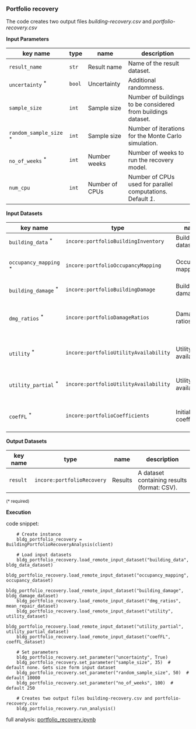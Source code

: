 ### Portfolio recovery
   
The code creates two output files *building-recovery.csv* and *portfolio-recovery.csv*
   
**Input Parameters**

key name | type | name | description
--- | --- | --- | ---
`result_name` | `str` | Result name | Name of the result dataset.
`uncertainty` <sup>*</sup> | `bool` | Uncertainty | Additional randomness.
`sample_size` | `int` | Sample size | Number of buildings to be considered from buildings dataset.
`random_sample_size` <sup>*</sup> | `int` | Sample size | Number of iterations for the Monte Carlo simulation.
`no_of_weeks` <sup>*</sup> | `int` | Number weeks | Number of weeks to run the recovery model.
`num_cpu` | `int` | Number of CPUs | Number of CPUs used for parallel computations. Default *1*.

**Input Datasets**

key name | type | name | description
--- | --- | --- | ---
`building_data` <sup>*</sup> | `incore:portfolioBuildingInventory` | Building dataset | A building dataset.
`occupancy_mapping` <sup>*</sup> | `incore:portfolioOccupancyMapping` | Occupancy mapping | An occupancy of buildings dataset.
`building_damage` <sup>*</sup> | `incore:portfolioBuildingDamage` | Building damage | A building damage.
`dmg_ratios` <sup>*</sup> | `incore:portfolioDamageRatios` | Damage ratios | Mean repair by occupancy and building type.
`utility` <sup>*</sup> | `incore:portfolioUtilityAvailability` | Utility availability | Utility availability at utility service area.
`utility_partial` <sup>*</sup> | `incore:portfolioUtilityAvailability` | Utility availability | Partial utility availability at utility service area.
`coefFL` <sup>*</sup> | `incore:portfolioCoefficients` | Initial coefficients | Correlation coefficient of initial functionality.

**Output Datasets**

key name | type | name | description
--- | --- | --- | ---
`result` | `incore:portfolioRecovery` | Results | A dataset containing results (format: CSV).

<small>(* required)</small>

**Execution**

code snippet:

```
    # Create instance
    bldg_portfolio_recovery = BuildingPortfolioRecoveryAnalysis(client)

    # Load input datasets
    bldg_portfolio_recovery.load_remote_input_dataset("building_data", bldg_data_dataset)
    bldg_portfolio_recovery.load_remote_input_dataset("occupancy_mapping", occupancy_dataset)
    bldg_portfolio_recovery.load_remote_input_dataset("building_damage", bldg_damage_dataset)
    bldg_portfolio_recovery.load_remote_input_dataset("dmg_ratios", mean_repair_dataset)
    bldg_portfolio_recovery.load_remote_input_dataset("utility", utility_dataset)
    bldg_portfolio_recovery.load_remote_input_dataset("utility_partial", utility_partial_dataset)
    bldg_portfolio_recovery.load_remote_input_dataset("coefFL", coefFL_dataset)

    # Set parameters
    bldg_portfolio_recovery.set_parameter("uncertainty", True)
    bldg_portfolio_recovery.set_parameter("sample_size", 35)  # default none. Gets size form input dataset
    bldg_portfolio_recovery.set_parameter("random_sample_size", 50)  # default 10000
    bldg_portfolio_recovery.set_parameter("no_of_weeks", 100)  # default 250

    # Creates two output files building-recovery.csv and portfolio-recovery.csv
    bldg_portfolio_recovery.run_analysis()
```

full analysis: [portfolio_recovery.ipynb](https://github.com/IN-CORE/incore-docs/blob/master/notebooks/portfolio_recovery.ipynb)